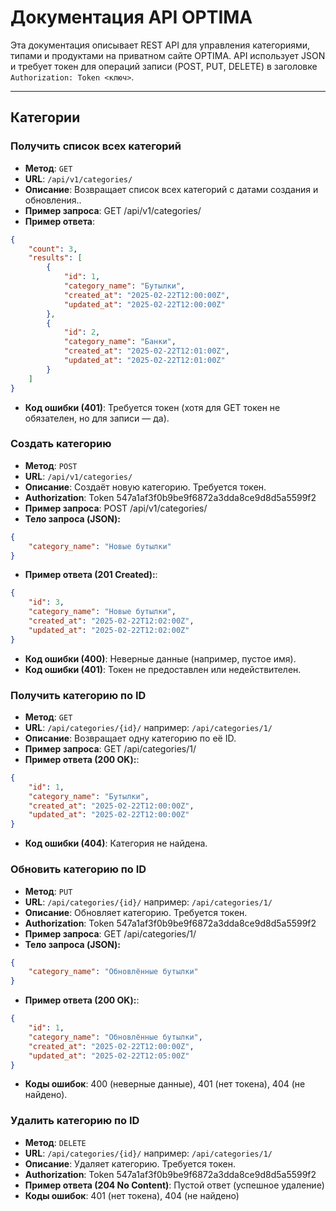 # Документация API OPTIMA

Эта документация описывает REST API для управления категориями, типами и продуктами на приватном сайте OPTIMA. API использует JSON и требует токен для операций записи (POST, PUT, DELETE) в заголовке `Authorization: Token <ключ>`.

---

## Категории

### Получить список всех категорий
- **Метод**: `GET`
- **URL**: `/api/v1/categories/`
- **Описание**: Возвращает список всех категорий с датами создания и обновления..
- **Пример запроса**: GET /api/v1/categories/
- **Пример ответа**:
```json
{
    "count": 3,
    "results": [
        {
            "id": 1,
            "category_name": "Бутылки",
            "created_at": "2025-02-22T12:00:00Z",
            "updated_at": "2025-02-22T12:00:00Z"
        },
        {
            "id": 2,
            "category_name": "Банки",
            "created_at": "2025-02-22T12:01:00Z",
            "updated_at": "2025-02-22T12:01:00Z"
        }
    ]
}
```
- **Код ошибки (401)**: Требуется токен (хотя для GET токен не обязателен, но для записи — да).

### Создать категорию
- **Метод**: `POST`
- **URL**: `/api/v1/categories/`
- **Описание**: Создаёт новую категорию. Требуется токен.
- **Authorization**: Token 547a1af3f0b9be9f6872a3dda8ce9d8d5a5599f2
- **Пример запроса**: POST /api/v1/categories/
- **Тело запроса (JSON):**
```json
{
    "category_name": "Новые бутылки"
}
```
- **Пример ответа (201 Created):**:
```json
{
    "id": 3,
    "category_name": "Новые бутылки",
    "created_at": "2025-02-22T12:02:00Z",
    "updated_at": "2025-02-22T12:02:00Z"
}
```
- **Код ошибки (400)**: Неверные данные (например, пустое имя).
- **Код ошибки (401)**: Токен не предоставлен или недействителен.

### Получить категорию по ID
- **Метод**: `GET`
- **URL**: `/api/categories/{id}/` например: `/api/categories/1/`
- **Описание**: Возвращает одну категорию по её ID.
- **Пример запроса**: GET /api/categories/1/
- **Пример ответа (200 OK):**:
```json
{
    "id": 1,
    "category_name": "Бутылки",
    "created_at": "2025-02-22T12:00:00Z",
    "updated_at": "2025-02-22T12:00:00Z"
}
```
- **Код ошибки (404)**: Категория не найдена.

### Обновить категорию по ID
- **Метод**: `PUT`
- **URL**: `/api/categories/{id}/` например: `/api/categories/1/`
- **Описание**: Обновляет категорию. Требуется токен.
- **Authorization**: Token 547a1af3f0b9be9f6872a3dda8ce9d8d5a5599f2
- **Пример запроса**: GET /api/categories/1/
- **Тело запроса (JSON):**
```json
{
    "category_name": "Обновлённые бутылки"
}
```
- **Пример ответа (200 OK):**:
```json
{
    "id": 1,
    "category_name": "Обновлённые бутылки",
    "created_at": "2025-02-22T12:00:00Z",
    "updated_at": "2025-02-22T12:05:00Z"
}
```
- **Коды ошибок**: 400 (неверные данные), 401 (нет токена), 404 (не найдено).

### Удалить категорию по ID
- **Метод**: `DELETE`
- **URL**: `/api/categories/{id}/` например: `/api/categories/1/`
- **Описание**: Удаляет категорию. Требуется токен.
- **Authorization**: Token 547a1af3f0b9be9f6872a3dda8ce9d8d5a5599f2
- **Пример ответа (204 No Content)**: Пустой ответ (успешное удаление)
- **Коды ошибок**: 401 (нет токена), 404 (не найдено)